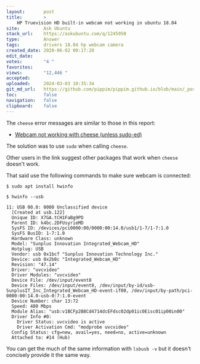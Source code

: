 ```yaml
---
layout:       post
title:        >
    HP Truevision HD built-in webcam not working in ubuntu 18.04
site:         Ask Ubuntu
stack_url:    https://askubuntu.com/q/1245950
type:         Answer
tags:         drivers 18.04 hp webcam camera
created_date: 2020-06-02 00:17:28
edit_date:    
votes:        "4 "
favorites:    
views:        "12,446 "
accepted:     
uploaded:     2024-03-03 10:35:34
git_md_url:   https://github.com/pippim/pippim.github.io/blob/main/_posts/2020/2020-06-02-HP-Truevision-HD-built-in-webcam-not-working-in-ubuntu-18.04.md
toc:          false
navigation:   false
clipboard:    false
---
```


The `cheese` error messages are similar to those in this report:

- [Webcam not working with cheese (unless sudo-ed)](https://forum.manjaro.org/t/webcam-not-working-with-cheese-unless-sudo-ed/44724)

The solution was to use `sudo` when calling `cheese`.

Other users in the link suggest other packages that work when `cheese` doesn't work.

That said use the following commands to make sure webcam is connected:

``` 
$ sudo apt install hwinfo

$ hwinfo --usb

11: USB 00.0: 0000 Unclassified device
  [Created at usb.122]
  Unique ID: X7GA.tCH1FaBg9PD
  Parent ID: k4bc.2DFUsyrieMD
  SysFS ID: /devices/pci0000:00/0000:00:14.0/usb1/1-7/1-7:1.0
  SysFS BusID: 1-7:1.0
  Hardware Class: unknown
  Model: "Sunplus Innovation Integrated_Webcam_HD"
  Hotplug: USB
  Vendor: usb 0x1bcf "Sunplus Innovation Technology Inc."
  Device: usb 0x2b8c "Integrated_Webcam_HD"
  Revision: "47.14"
  Driver: "uvcvideo"
  Driver Modules: "uvcvideo"
  Device File: /dev/input/event8
  Device Files: /dev/input/event8, /dev/input/by-id/usb-SunplusIT_Inc_Integrated_Webcam_HD-event-if00, /dev/input/by-path/pci-0000:00:14.0-usb-0:7:1.0-event
  Device Number: char 13:72
  Speed: 480 Mbps
  Module Alias: "usb:v1BCFp2B8Cd4714dcEFdsc02dp01ic0Eisc01ip00in00"
  Driver Info #0:
    Driver Status: uvcvideo is active
    Driver Activation Cmd: "modprobe uvcvideo"
  Config Status: cfg=new, avail=yes, need=no, active=unknown
  Attached to: #14 (Hub)
```

You can get the much of the same information with `lsbusb -v` but it doesn't concisely provide it the same way.
